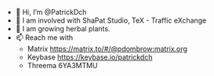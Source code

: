 - 👋 Hi, I’m @PatrickDch
- 👀 I am involved with ShaPat Studio, TeX - Traffic eXchange
- 🌱 I am growing herbal plants. 
- 📫 Reach me with 
  - Matrix https://matrix.to/#/@pdombrow:matrix.org
  - Keybase https://keybase.io/patrickdch
  - Threema 6YA3MTMU

<!---
Ich gönne mir! 💐
--->
